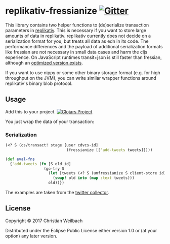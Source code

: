 # replikativ-fressianize <a href="https://gitter.im/replikativ/replikativ?utm_source=badge&amp;utm_medium=badge&amp;utm_campaign=pr-badge&amp;utm_content=badge"><img src="https://camo.githubusercontent.com/da2edb525cde1455a622c58c0effc3a90b9a181c/68747470733a2f2f6261646765732e6769747465722e696d2f4a6f696e253230436861742e737667" alt="Gitter" data-canonical-src="https://badges.gitter.im/Join%20Chat.svg" style="max-width:100%;"></a>

This library contains two helper functions to (de)serialize transaction
parameters in [replikativ](http://replikativ.io). This is necessary if you want
to store large amounts of data in replikativ. replikativ currently does not
decide on a serialization format for you, but treats all data as edn in its
code. The performance differences and the payload of additional serialization
formats like fressian are not necessary in small data cases and harm the cljs
experience. On JavaScript runtimes transit+json is still faster than fressian,
although
an [optimized version exists](https://github.com/spinningtopsofdoom/longshi).

If you want to use nippy or some other binary storage format (e.g. for high
throughput on the JVM), you can write similar wrapper functions around
replikativ's binary blob protocol.

## Usage

Add this to your project.
[![Clojars Project](http://clojars.org/io.replikativ/replikativ-fressianize/latest-version.svg)](http://clojars.org/io.replikativ/replikativ-fressianize)

You just wrap the data of your transaction:

### Serialization

~~~clojure
(<? S (cs/transact! stage [user cdvcs-id]
                           (fressianize [['add-tweets tweets]])))

~~~

~~~clojure
(def eval-fns
  {'add-tweets (fn [S old id]
                 (go-try S
                   (let [tweets (<? S (unfressianize S client-store id))]
                     (swap! old into (map :text tweets)))
                   old))})
~~~

The examples are taken from the [twitter collector](https://github.com/replikativ/twitter-collector).

## License

Copyright © 2017 Christian Weilbach

Distributed under the Eclipse Public License either version 1.0 or (at
your option) any later version.
